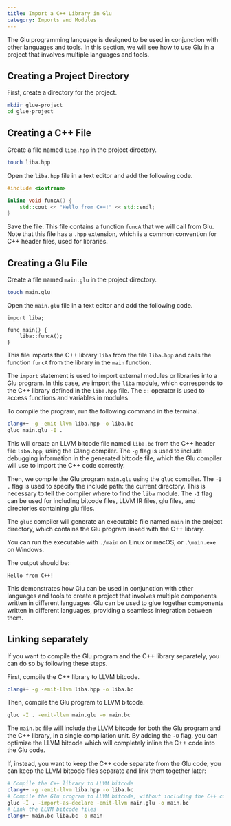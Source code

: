 ```yaml
---
title: Import a C++ Library in Glu
category: Imports and Modules
---
```


The Glu programming language is designed to be used in conjunction with other languages and tools. In this section, we will see how to use Glu in a project that involves multiple languages and tools.

## Creating a Project Directory

First, create a directory for the project.

```bash
mkdir glue-project
cd glue-project
```

## Creating a C++ File

Create a file named `liba.hpp` in the project directory.

```bash
touch liba.hpp
```

Open the `liba.hpp` file in a text editor and add the following code.

```cpp
#include <iostream>

inline void funcA() {
    std::cout << "Hello from C++!" << std::endl;
}
```

Save the file. This file contains a function `funcA` that we will call from Glu. Note that this file has a `.hpp` extension, which is a common convention for C++ header files, used for libraries.

## Creating a Glu File

Create a file named `main.glu` in the project directory.

```bash
touch main.glu
```

Open the `main.glu` file in a text editor and add the following code.

```glu
import liba;

func main() {
    liba::funcA();
}
```

This file imports the C++ library `liba` from the file `liba.hpp` and calls the function `funcA` from the library in the `main` function.

The `import` statement is used to import external modules or libraries into a Glu program. In this case, we import the `liba` module, which corresponds to the C++ library defined in the `liba.hpp` file. The `::` operator is used to access functions and variables in modules.

To compile the program, run the following command in the terminal.

```bash
clang++ -g -emit-llvm liba.hpp -o liba.bc
gluc main.glu -I .
```

This will create an LLVM bitcode file named `liba.bc` from the C++ header file `liba.hpp`, using the Clang compiler. The `-g` flag is used to include debugging information in the generated bitcode file, which the Glu compiler will use to import the C++ code correctly.

Then, we compile the Glu program `main.glu` using the `gluc` compiler. The `-I .` flag is used to specify the include path: the current directory. This is necessary to tell the compiler where to find the `liba` module. The `-I` flag can be used for including bitcode files, LLVM IR files, glu files, and directories containing glu files.

The `gluc` compiler will generate an executable file named `main` in the project directory, which contains the Glu program linked with the C++ library.

You can run the executable with `./main` on Linux or macOS, or `.\main.exe` on Windows.

The output should be:
```
Hello from C++!
```

This demonstrates how Glu can be used in conjunction with other languages and tools to create a project that involves multiple components written in different languages. Glu can be used to glue together components written in different languages, providing a seamless integration between them.

## Linking separately

If you want to compile the Glu program and the C++ library separately, you can do so by following these steps.

First, compile the C++ library to LLVM bitcode.

```bash
clang++ -g -emit-llvm liba.hpp -o liba.bc
```

Then, compile the Glu program to LLVM bitcode.

```bash
gluc -I . -emit-llvm main.glu -o main.bc
```

The `main.bc` file will include the LLVM bitcode for both the Glu program and the C++ library, in a single compilation unit. By adding the `-O` flag, you can optimize the LLVM bitcode which will completely inline the C++ code into the Glu code.

If, instead, you want to keep the C++ code separate from the Glu code, you can keep the LLVM bitcode files separate and link them together later:

```bash
# Compile the C++ library to LLVM bitcode
clang++ -g -emit-llvm liba.hpp -o liba.bc
# Compile the Glu program to LLVM bitcode, without including the C++ code
gluc -I . -import-as-declare -emit-llvm main.glu -o main.bc
# Link the LLVM bitcode files
clang++ main.bc liba.bc -o main
```
